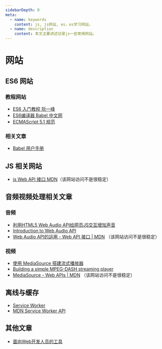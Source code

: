 ```yaml
---
sidebarDepth: 0
meta:
  - name: keywords
    content: js, js网站, es，es学习网站，
  - name: description
    content: 本文主要讲述记录js一些常用网站。
---
```


# 网站


## ES6 网站

### 教程网站

- [ES6 入门教程 阮一峰](http://es6.ruanyifeng.com/)
- [ES6编译器 Babel 中文网](https://www.babeljs.cn/)
- [ECMAScript 5.1 规范](https://yanhaijing.com/es5/#about)

### 相关文章

- [Babel 用户手册](https://github.com/jamiebuilds/babel-handbook/blob/master/translations/zh-Hans/user-handbook.md)
## JS 相关网站

- [js Web API 接口 MDN](https://developer.mozilla.org/zh-CN/docs/Web/API)（该网站访问不是很稳定）

## 音频视频处理相关文章

### 音频

- [利用HTML5 Web Audio API给网页JS交互增加声音](https://www.zhangxinxu.com/wordpress/2017/06/html5-web-audio-api-js-ux-voice/)
- [Introduction to Web Audio API](https://css-tricks.com/introduction-web-audio-api/)
- [Web Audio API的运用 - Web API 接口 | MDN](https://developer.mozilla.org/zh-CN/docs/Web/API/Web_Audio_API/Using_Web_Audio_API) （该网站访问不是很稳定）

### 视频

- [使用 MediaSource 搭建流式播放器](https://zhuanlan.zhihu.com/p/26374202)
- [Building a simple MPEG-DASH streaming player](https://docs.microsoft.com/en-us/previous-versions/windows/internet-explorer/ie-developer/samples/dn551368(v=vs.85))
- [MediaSource - Web APIs | MDN](https://developer.mozilla.org/zh-CN/docs/Web/API/Web_Audio_API/Using_Web_Audio_API) （该网站访问不是很稳定）


## 离线与缓存

- [Service Worker](https://lavas.baidu.com/pwa/offline-and-cache-loading/service-worker/service-worker-introduction)
- [MDN Service Worker API](https://developer.mozilla.org/zh-CN/docs/Web/API/Service_Worker_API)


## 其他文章

- [面向Web开发人员的工具](https://developers.google.com/web/tools/chrome-devtools/)